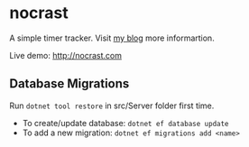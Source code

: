 # nocrast

A simple timer tracker. Visit [my blog](https://devinstance.net/blog/introduction-to-blazor) more informartion.

Live demo: http://nocrast.com

## Database Migrations
Run `dotnet tool restore` in src/Server folder first time.

 - To create/update database: `dotnet ef database update`
 - To add a new migration: `dotnet ef migrations add <name>`
 

